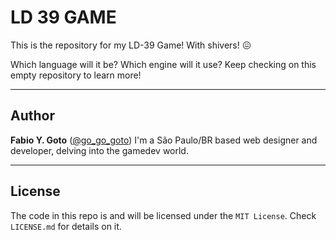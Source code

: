 LD 39 GAME
==========

This is the repository for my LD-39 Game! With shivers! :confounded:

Which language will it be? Which engine will it use? Keep checking on this empty repository to learn more!

-----

## Author

**Fabio Y. Goto** ([@go_go_goto](https://twitter.com/go_go_goto))
I'm a São Paulo/BR based web designer and developer, delving into the gamedev world.

-----

## License

The code in this repo is and will be licensed under the `MIT License`. Check `LICENSE.md` for details on it.
